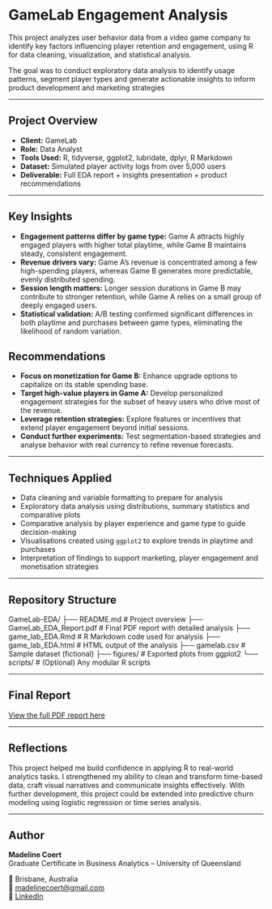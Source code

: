 # GameLab Engagement Analysis

This project analyzes user behavior data from a video game company to identify key factors influencing player retention and engagement, using R for data cleaning, visualization, and statistical analysis.

The goal was to conduct exploratory data analysis to identify usage patterns, segment player types and generate actionable insights to inform product development and marketing strategies

---

## Project Overview

- **Client:** GameLab 
- **Role:** Data Analyst
- **Tools Used:** R, tidyverse, ggplot2, lubridate, dplyr, R Markdown
- **Dataset:** Simulated player activity logs from over 5,000 users
- **Deliverable:** Full EDA report + insights presentation + product recommendations

---

## Key Insights
- **Engagement patterns differ by game type:** Game A attracts highly engaged players with higher total playtime, while Game B maintains steady, consistent engagement.
- **Revenue drivers vary:** Game A’s revenue is concentrated among a few high-spending players, whereas Game B generates more predictable, evenly distributed spending.
- **Session length matters:** Longer session durations in Game B may contribute to stronger retention, while Game A relies on a small group of deeply engaged users.
- **Statistical validation:** A/B testing confirmed significant differences in both playtime and purchases between game types, eliminating the likelihood of random variation.

## Recommendations
- **Focus on monetization for Game B:** Enhance upgrade options to capitalize on its stable spending base.
- **Target high-value players in Game A:** Develop personalized engagement strategies for the subset of heavy users who drive most of the revenue.
- **Leverage retention strategies:** Explore features or incentives that extend player engagement beyond initial sessions.
- **Conduct further experiments:** Test segmentation-based strategies and analyse behavior with real currency to refine revenue forecasts.

---

## Techniques Applied

- Data cleaning and variable formatting to prepare for analysis
- Exploratory data analysis using distributions, summary statistics and comparative plots
- Comparative analysis by player experience and game type to guide decision-making
- Visualisations created using `ggplot2` to explore trends in playtime and purchases
- Interpretation of findings to support marketing, player engagement and monetisation strategies

---

## Repository Structure

GameLab-EDA/
├── README.md # Project overview
├── GameLab_EDA_Report.pdf # Final PDF report with detailed analysis
├── game_lab_EDA.Rmd # R Markdown code used for analysis
├── game_lab_EDA.html # HTML output of the analysis
├── gamelab.csv # Sample dataset (fictional)
├── figures/ # Exported plots from ggplot2
└── scripts/ # (Optional) Any modular R scripts

---

## Final Report

[View the full PDF report here](./GameLab_EDA_Report.pdf)

---

## Reflections

This project helped me build confidence in applying R to real-world analytics tasks. I strengthened my ability to clean and transform time-based data, craft visual narratives and communicate insights effectively. With further development, this project could be extended into predictive churn modeling using logistic regression or time series analysis.

---

## Author

**Madeline Coert**  
Graduate Certificate in Business Analytics – University of Queensland 

📍 Brisbane, Australia  
📧 madelinecoert@gmail.com  
🔗 [LinkedIn](https://www.linkedin.com/in/madeline-coert-546667309)  
